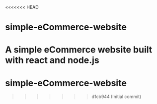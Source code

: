 <<<<<<< HEAD
# simple-eCommerce-website
A simple eCommerce website built with react and node.js
=======
# simple-eCommerce-website
>>>>>>> d1cb944 (Initial commit)
